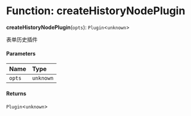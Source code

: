 # Function: createHistoryNodePlugin

**createHistoryNodePlugin**(`opts`): `Plugin`<`unknown`>

表单历史插件

#### Parameters

| Name | Type |
| :------ | :------ |
| `opts` | `unknown` |

#### Returns

`Plugin`<`unknown`>
